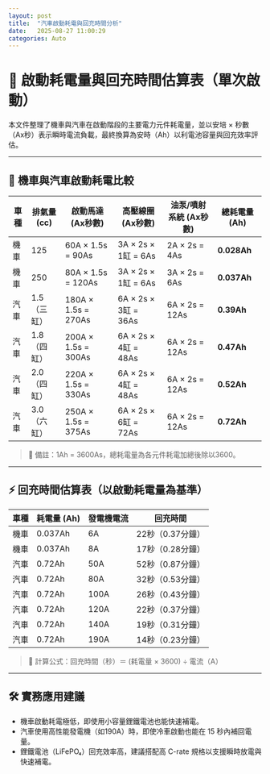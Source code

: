 ```yaml
---
layout: post
title:  "汽車啟動耗電與回充時間分析"
date:   2025-08-27 11:00:29
categories: Auto
---
```


# 🔋 啟動耗電量與回充時間估算表（單次啟動）

本文件整理了機車與汽車在啟動階段的主要電力元件耗電量，並以安培 × 秒數（Ax秒）表示瞬時電流負載，最終換算為安時（Ah）以利電池容量與回充效率評估。

---

## 🚦 機車與汽車啟動耗電比較

| 車種     | 排氣量 (cc) | 啟動馬達 (Ax秒數) | 高壓線圈 (Ax秒數) | 油泵/噴射系統 (Ax秒數) | **總耗電量 (Ah)** |
|----------|-------------|--------------------|--------------------|-------------------------|--------------------|
| 機車     | 125         | 60A × 1.5s = 90As  | 3A × 2s × 1缸 = 6As | 2A × 2s = 4As           | **0.028Ah**        |
| 機車     | 250         | 80A × 1.5s = 120As | 3A × 2s × 1缸 = 6As | 3A × 2s = 6As           | **0.037Ah**        |
| 汽車     | 1.5（三缸）| 180A × 1.5s = 270As| 6A × 2s × 3缸 = 36As| 6A × 2s = 12As          | **0.39Ah**         |
| 汽車     | 1.8（四缸）| 200A × 1.5s = 300As| 6A × 2s × 4缸 = 48As| 6A × 2s = 12As          | **0.47Ah**         |
| 汽車     | 2.0（四缸）| 220A × 1.5s = 330As| 6A × 2s × 4缸 = 48As| 6A × 2s = 12As          | **0.52Ah**         |
| 汽車     | 3.0（六缸）| 250A × 1.5s = 375As| 6A × 2s × 6缸 = 72As| 6A × 2s = 12As          | **0.72Ah**         |

> 📌 備註：1Ah = 3600As，總耗電量為各元件耗電加總後除以3600。

---

## ⚡ 回充時間估算表（以啟動耗電量為基準）

| 車種 | 耗電量 (Ah) | 發電機電流 | 回充時間 |
|------|-------------|------------|-----------|
| 機車 | 0.037Ah     | 6A         | 22秒（0.37分鐘） |
| 機車 | 0.037Ah     | 8A         | 17秒（0.28分鐘） |
| 汽車 | 0.72Ah      | 50A        | 52秒（0.87分鐘） |
| 汽車 | 0.72Ah      | 80A        | 32秒（0.53分鐘） |
| 汽車 | 0.72Ah      | 100A       | 26秒（0.43分鐘） |
| 汽車 | 0.72Ah      | 120A       | 22秒（0.37分鐘） |
| 汽車 | 0.72Ah      | 140A       | 19秒（0.31分鐘） |
| 汽車 | 0.72Ah      | 190A       | 14秒（0.23分鐘） |

> 📌 計算公式：回充時間（秒）＝ (耗電量 × 3600) ÷ 電流（A）

---

## 🛠️ 實務應用建議

- 機車啟動耗電極低，即使用小容量鋰鐵電池也能快速補電。
- 汽車使用高性能發電機（如190A）時，即使冷車啟動也能在 15 秒內補回電量。
- 鋰鐵電池（LiFePO₄）回充效率高，建議搭配高 C-rate 規格以支援瞬時放電與快速補電。


